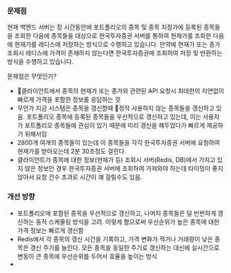 
### 문제점
현재 백엔드 서버는 장 시간동안에 포트폴리오의 종목 및 종목 지정가에 등록된 종목들을 조회한 다음에 종목들을 대상으로 한국투자증권 서버를 통하여 현재가를 조회한 다음에 현재가를 레디스에 저장하는 방식으로 수행하고 있습니다. 만약에 현재가 또는 종가 조회시 레디스에 가격이 존재하지 않는다면 한국투자증권에 조회하여 저장 및 반환하는 방식을 수행하고 있습니다. 

문제점은 무엇인가?
- 클라이언트에서 종목의 현재가 또는 종가와 관련된 API 요청시 최대한의 지연없이 빠르게 가격을 포함한 정보를 응답하는 것
- 무언가 지금 시스템은 종목을 갱신할때 정작 사용하지 않는 종목들을 갱신하고 있음. 포트폴리오 종목에 등록된 종목들을 우선적으로 갱신하고 있는데, 이는 사용자가 포트폴리오 종목들에 관심이 있기 때문에 미리 갱신을 해두었다가 빠르게 제공하기 위해서임
- 2800개 여개의 종목들이 있는데 이 종목들을 각각 한국투자증권 서버에 요청하여 현재가를 받아오는데 2분 30초정도 걸린다.
- 클라이언트가 종목에 대한 정보(현재가 등) 조회시 서버(Redis, DB)에서 가지고 있지 않은 정보인 경우 한국투자증권 서버에 조회하여 가져와야 하는데 타이밍이 좋지 않아서 요청 건수 초과로 시간이 꽤 걸릴수도 있음.

### 개선 방향
- 포트폴리오에 포함된 종목을 우선적으로 갱신하고, 나머지 종목들은 덜 빈번하게 갱신하는 동적 스케줄링 방식을 고려. 이렇게 함으로써 우선순위가 높은 종목에 대한 가격 정보는 빠르게 갱신함
- Redis에서 각 종목의 갱신 시간을 기록하고, 가격 변화가 적거나 거래량이 낮은 종목은 갱신 주기를 늘린다. 모든 종목을 동일한 주기로 갱신하는 대신에 실시간으로 변동이 큰 종목에 우선순위를 두어서 효율을 높이는 방식
- 